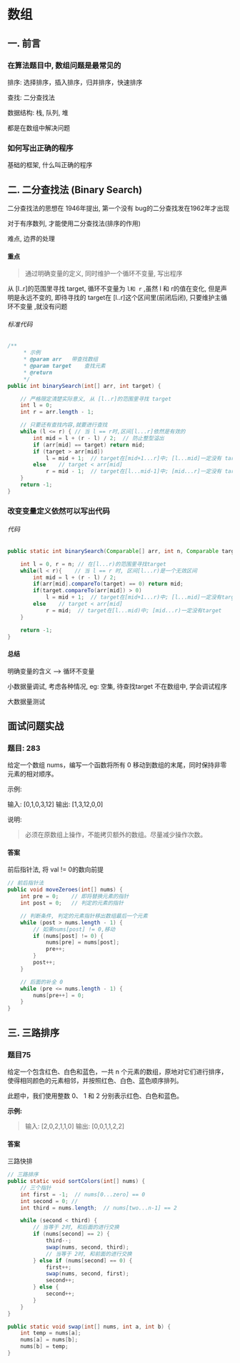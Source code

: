 # 数组

## 一. 前言

### 在算法题目中, 数组问题是最常见的

排序: 选择排序，插入排序，归并排序，快速排序

 查找: 二分查找法

数据结构: 栈, 队列, 堆

都是在数组中解决问题

### 如何写出正确的程序

基础的框架, 什么叫正确的程序



## 二. 二分查找法 (Binary Search)

二分查找法的思想在 1946年提出, 第一个没有 bug的二分查找发在1962年才出现

对于有序数列, 才能使用二分查找法(排序的作用)

难点, 边界的处理

#### 重点

> 通过明确变量的定义, 同时维护一个循环不变量, 写出程序

从 [l..r]的范围里寻找 target, 循环不变量为 `l和 r` ,虽然 l 和 r的值在变化, 但是声明是永远不变的, 即待寻找的 target在 [l..r]这个区间里(前闭后闭), 只要维护主循环不变量 ,就没有问题

###### 标准代码

```java
/**
     * 示例
     * @param arr   带查找数组
     * @param target    查找元素
     * @return
     */
public int binarySearch(int[] arr, int target) {

    // 严格限定清楚实际意义, 从 [l..r]的范围里寻找 target
    int l = 0;
    int r = arr.length - 1;

    // 只要还有查找内容,就要进行查找
    while (l <= r) { // 当 l == r时,区间[l...r]依然是有效的
        int mid = l + (r - l) / 2;	// 防止整型溢出
        if (arr[mid] == target) return mid;
        if (target > arr[mid])
            l = mid + 1;  // target在[mid+1...r]中; [l...mid]一定没有 target
        else    // target < arr[mid]
            r = mid - 1;  // target在[l...mid-1]中; [mid...r]一定没有 target
    }
    return -1;
}
```



### 改变变量定义依然可以写出代码

###### 代码

```java
public static int binarySearch(Comparable[] arr, int n, Comparable target){

    int l = 0, r = n; // 在[l...r)的范围里寻找target
    while(l < r){    // 当 l == r 时, 区间[l...r)是一个无效区间
        int mid = l + (r - l) / 2;
        if(arr[mid].compareTo(target) == 0) return mid;
        if(target.compareTo(arr[mid]) > 0)
            l = mid + 1;  // target在[mid+1...r)中; [l...mid]一定没有target
        else    // target < arr[mid]
            r = mid;  // target在[l...mid)中; [mid...r)一定没有target
    }

    return -1;
}
```

#### 总结

明确变量的含义 –> 循环不变量

小数据量调试, 考虑各种情况, eg: 空集, 待查找target 不在数组中, 学会调试程序

大数据量测试



## 面试问题实战

### 题目: 283

给定一个数组 nums，编写一个函数将所有 0 移动到数组的末尾，同时保持非零元素的相对顺序。

示例:

输入: [0,1,0,3,12]
输出: [1,3,12,0,0]

说明:

>必须在原数组上操作，不能拷贝额外的数组。尽量减少操作次数。

#### 答案

前后指针法, 将 val != 0的数向前提

```java
// 前后指针法
public void moveZeroes(int[] nums) {
    int pre = 0;    // 即将替换元素的指针
    int post = 0;   // 判定的元素的指针

    // 判断条件, 判定的元素指针移出数组最后一个元素
    while (post > nums.length - 1) {
        // 如果nums[post] != 0,移动
        if (nums[post] != 0) {
            nums[pre] = nums[post];
            pre++;
        }
        post++;
    }

    // 后面的补全 0
    while (pre <= nums.length - 1) {
        nums[pre++] = 0;
    }
}
```

## 三. 三路排序

### 题目75

给定一个包含红色、白色和蓝色，一共 n 个元素的数组，原地对它们进行排序，使得相同颜色的元素相邻，并按照红色、白色、蓝色顺序排列。

此题中，我们使用整数 0、 1 和 2 分别表示红色、白色和蓝色。

**示例:**

> 输入: [2,0,2,1,1,0]
> 输出: [0,0,1,1,2,2]

#### 答案

三路快排

```java
// 三路排序
public static void sortColors(int[] nums) {
    // 三个指针
    int first = -1;  // nums[0...zero] == 0
    int second = 0; //
    int third = nums.length;  // nums[two...n-1] == 2

    while (second < third) {
        // 当等于 2时, 和后面的进行交换
        if (nums[second] == 2) {
            third--;
            swap(nums, second, third);
            // 当等于 2时, 和前面的进行交换
        } else if (nums[second] == 0) {
            first++;
            swap(nums, second, first);
            second++;
        } else {
            second++;
        }
    }
}

public static void swap(int[] nums, int a, int b) {
    int temp = nums[a];
    nums[a] = nums[b];
    nums[b] = temp;
}
```



